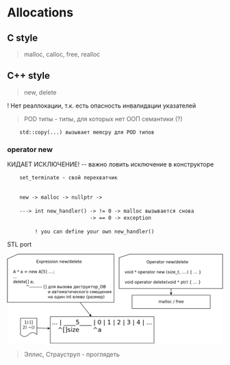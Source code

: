 # Allocations

## C style

> malloc, calloc, free, realloc

## C++ style

> new, delete

! Нет реаллокации, т.к. есть опасность инвалидации указателей

> POD типы - типы, для которых нет ООП семантики (?)

```
    std::copy(...) вызывает memcpy для POD типов
```

### operator new

КИДАЕТ ИСКЛЮЧЕНИЕ! -- важно ловить исключение в конструкторе

```
    set_terminate - свой перехватчик
```

```

    new -> malloc -> nullptr -> 

    ---> int new_handler() -> != 0 -> malloc вызывается снова
                           -> == 0 -> exception 

         ! you can define your own new_handler()
```

STL port

![Тонкости new / delete](./allocations.png)

> Эллис, Страуструп - проглядеть
